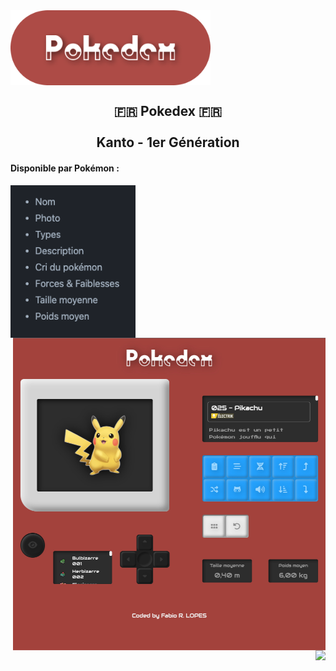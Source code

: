 <div align="center" style="display: flex">
  <img height="120px" src="./src/assets/readme_title.png" alt="Pokedex Logo" />
</div>

<div align="center">

  ## 🇫🇷 Pokedex 🇫🇷  <br><br>  Kanto - 1er Génération
  
</div>


#### Disponible par Pokémon :

<div align="center" display="inline-block">
  <img align="left" width="200px" src="./src/assets/listReadme.png" alt="liste" /> 

  <img align="right" height="500px" src="./src/assets/PokedexPika.jpg" alt="Pokedex avec pikachu" /> 
</div>


<br><br><br><br><br><br><br>
<br><br><br><br><br><br><br><br>
<br><br><br><br><br><br><br>


##


<img align="right" src="https://badgen.net/badge/Made with ❤️ by/Fabio R. Lopes/AD4B46?icon=" />

